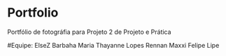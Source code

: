 # Portfolio
Portfólio de fotográfia para Projeto 2 de Projeto e Prática 

#Equipe: ElseZ
	Barbaha Maria
	Thayanne Lopes
	Rennan Maxxi
	Felipe Lipe
